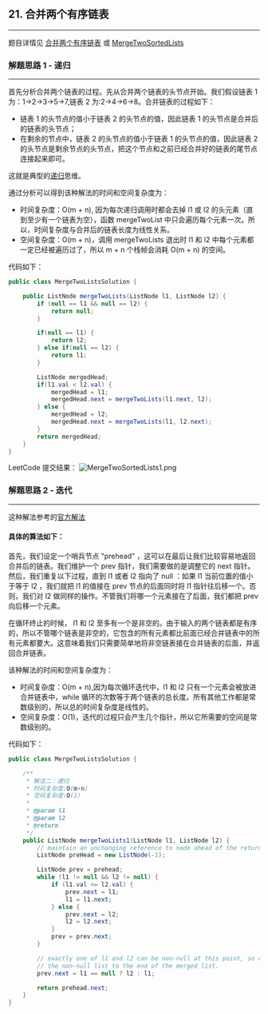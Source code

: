 ## 21. 合并两个有序链表

---

题目详情见 [合并两个有序链表](https://leetcode-cn.com/problems/merge-two-sorted-lists/) 或 [MergeTwoSortedLists](https://leetcode.com/problems/merge-two-sorted-lists/)

### 解题思路 1 - 递归
---
首先分析合并两个链表的过程。先从合并两个链表的头节点开始。我们假设链表 1 为：1->2->3->5->7,链表 2 为:2->4->6->8。合并链表的过程如下：

- 链表 1 的头节点的值小于链表 2 的头节点的值，因此链表 1 的头节点是合并后的链表的头节点；
- 在剩余的节点中，链表 2 的头节点的值小于链表 1 的头节点的值，因此链表 2 的头节点是剩余节点的头节点，把这个节点和之前已经合并好的链表的尾节点连接起来即可。

这就是典型的[递归](https://zh.wikipedia.org/zh-hans/%E9%80%92%E5%BD%92)思维。

通过分析可以得到该种解法的时间和空间复杂度为：

- 时间复杂度：O(m + n), 因为每次递归调用时都会去掉 l1 或 l2 的头元素（直到至少有一个链表为空），函数 mergeTwoList 中只会遍历每个元素一次。所以，时间复杂度与合并后的链表长度为线性关系。
- 空间复杂度：O(m + n)，调用 mergeTwoLists 退出时 l1 和 l2 中每个元素都一定已经被遍历过了，所以 m + n 个栈帧会消耗 O(m + n) 的空间。

代码如下：

```java
public class MergeTwoListsSolution {

    public ListNode mergeTwoLists(ListNode l1, ListNode l2) {
        if (null == l1 && null == l2) {
            return null;
        }

        if(null == l1) {
            return l2;
        } else if(null == l2) {
            return l1;
        }

        ListNode mergedHead;
        if(l1.val < l2.val) {
            mergedHead = l1;
            mergedHead.next = mergeTwoLists(l1.next, l2);
        } else {
            mergedHead = l2;
            mergedHead.next = mergeTwoLists(l1, l2.next);
        }
        return mergedHead;
    }
}
```
LeetCode 提交结果：
![MergeTwoSortedLists1.png](https://i.loli.net/2019/11/29/Nog64L3DKPSVure.png)

### 解题思路 2 - 迭代
---
这种解法参考的[官方解法](https://leetcode-cn.com/problems/merge-two-sorted-lists/solution/he-bing-liang-ge-you-xu-lian-biao-by-leetcode/)

#### 具体的算法如下：
首先，我们设定一个哨兵节点 "prehead" ，这可以在最后让我们比较容易地返回合并后的链表。我们维护一个 prev 指针，我们需要做的是调整它的 next 指针。然后，我们重复以下过程，直到 l1 或者 l2 指向了 null ：如果 l1 当前位置的值小于等于 l2 ，我们就把 l1 的值接在 prev 节点的后面同时将 l1 指针往后移一个。否则，我们对 l2 做同样的操作。不管我们将哪一个元素接在了后面，我们都把 prev 向后移一个元素。

在循环终止的时候， l1 和 l2 至多有一个是非空的。由于输入的两个链表都是有序的，所以不管哪个链表是非空的，它包含的所有元素都比前面已经合并链表中的所有元素都要大。这意味着我们只需要简单地将非空链表接在合并链表的后面，并返回合并链表。


该种解法的时间和空间复杂度为：

- 时间复杂度：O(m + n),因为每次循环迭代中，l1 和 l2 只有一个元素会被放进合并链表中，while 循环的次数等于两个链表的总长度。所有其他工作都是常数级别的，所以总的时间复杂度是线性的。
- 空间复杂度：O(1)，迭代的过程只会产生几个指针，所以它所需要的空间是常数级别的。

代码如下：

```java
public class MergeTwoListsSolution {

    /**
     * 解法二：递归
     * 时间复杂度:O(m+n)
     * 空间复杂度:O(1)
     *
     * @param l1
     * @param l2
     * @return
     */
    public ListNode mergeTwoLists1(ListNode l1, ListNode l2) {
        // maintain an unchanging reference to node ahead of the return node.
        ListNode preHead = new ListNode(-1);

        ListNode prev = prehead;
        while (l1 != null && l2 != null) {
            if (l1.val <= l2.val) {
                prev.next = l1;
                l1 = l1.next;
            } else {
                prev.next = l2;
                l2 = l2.next;
            }
            prev = prev.next;
        }

        // exactly one of l1 and l2 can be non-null at this point, so connect
        // the non-null list to the end of the merged list.
        prev.next = l1 == null ? l2 : l1;

        return prehead.next;
    }
}
```


